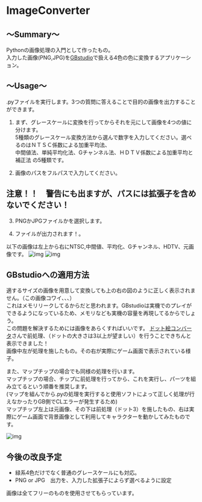# ImageConverter

## 〜Summary〜
Pythonの画像処理の入門として作ったもの。   
入力した画像(PNG,JPG)を[GBstudio](https://www.gbstudio.dev/)で扱える4色の色に変換するアプリケーション。

## 〜Usage〜
.pyファイルを実行します。3つの質問に答えることで目的の画像を出力することができます。  

1. まず、グレースケールに変換を行ってからそれを元にして画像を4つの値に分けます。  
    5種類のグレースケール変換方法から選んで数字を入力してください。選べるのはＮＴＳＣ係数による加重平均法、   
    中間値法、単純平均化法、Gチャンネル法、ＨＤＴＶ係数による加重平均と補正法 の5種類です。   

2. 画像のパスをフルパスで入力してください。   
## 注意！！　警告にも出ますが、パスには拡張子を含めないでください！

3.  PNGかJPGファイルかを選択します。

4. ファイルが出力されます！。

以下の画像は左上から右にNTSC,中間値、平均化、Gチャンネル、HDTV、元画像です。
![img](https://github.com/kzmaro/ImageConverter/blob/images/girl.png)
![img](https://github.com/kzmaro/ImageConverter/blob/images/sakura.png)

## GBstudioへの適用方法
適するサイズの画像を用意して変換しても上の右の図のように正しく表示されません。（この画像コワイ、、、）   
これはメモリリークしてるからだと思われます。GBstudioは実機でのプレイができるようになっているため、メモリなども実機の容量を再現してるからでしょう。   
この問題を解決するためには画像をあらくすればいいです。
[ドット絵コンバータ](https://app.monopro.org/pixel/)さんで前処理、（ドットの大きさは3以上が望ましい）を行うことできちんと表示できました！   
画像中左が処理を施したもの。その右が実際にゲーム画面で表示されている様子。   

また、マップチップの場合でも同様の処理を行います。   
マップチップの場合、チップに前処理を行ってから、これを実行し、パーツを組み立てるという順番を推奨します。   
(マップを組んでから.pyの処理を実行すると使用ソフトによって正しく処理が行えなかったりGB側でCLエラーが発生するため)   
マップチップ左上は元画像、その下は前処理（ドット3）を施したもの、右は実際にゲーム画面で背景画像として利用してキャラクターを動かしてみたものです。   

![img](https://github.com/kzmaro/ImageConverter/blob/images/GBapply.png)

## 今後の改良予定
- 緑系4色だけでなく普通のグレースケールにも対応。
- PNG or JPG　出力を、入力した拡張子によらず選べるように設定


画像は全てフリーのものを使用させてもらっています。
